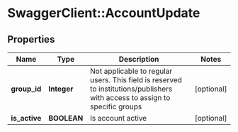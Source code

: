 # SwaggerClient::AccountUpdate

## Properties
Name | Type | Description | Notes
------------ | ------------- | ------------- | -------------
**group_id** | **Integer** | Not applicable to regular users. This field is reserved to institutions/publishers with access to assign to specific groups | [optional] 
**is_active** | **BOOLEAN** | Is account active | [optional] 


